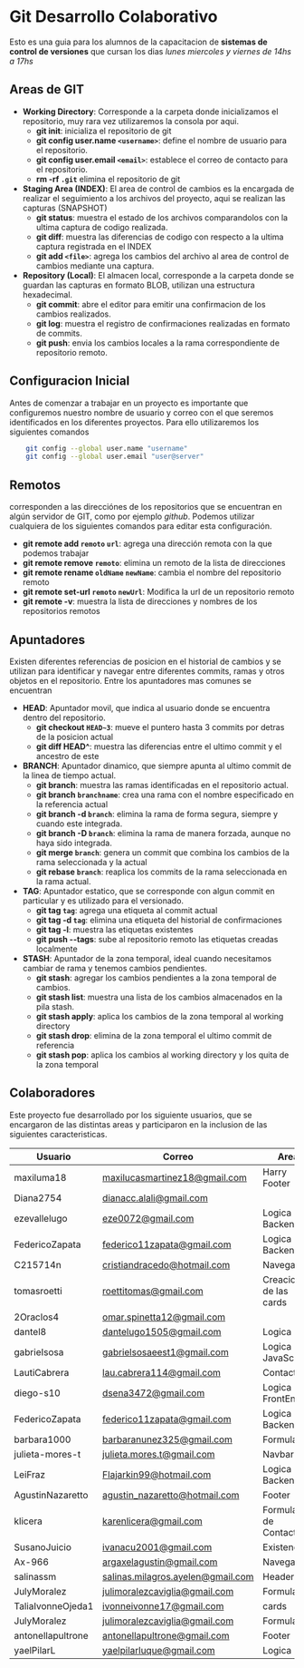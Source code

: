# Git Desarrollo Colaborativo

Esto es una guia para los alumnos de la capacitacion de **sistemas de control de versiones** que cursan los dias _lunes miercoles y viernes de 14hs a 17hs_

## Areas de GIT

- **Working Directory**: Corresponde a la carpeta donde inicializamos el repositorio, muy rara vez utilizaremos la consola por aqui.
    * __git init__: inicializa el repositorio de git
    * __git config user.name `<username>`__: define el nombre de usuario para el repositorio.
    * __git config user.email `<email>`__: establece el correo de contacto para el repositorio.
    * __rm -rf `.git`__ elimina el repositorio de git
- **Staging Area (INDEX)**: El area de control de cambios es la encargada de realizar el seguimiento a los archivos del proyecto, aqui se realizan las capturas (SNAPSHOT)
    * __git status__: muestra el estado de los archivos comparandolos con la ultima captura de codigo realizada.
    * __git diff__: muestra las diferencias de codigo con respecto a la ultima captura registrada en el INDEX
    * __git add `<file>`__: agrega los cambios del archivo al area de control de cambios mediante una captura.
- **Repository (Local)**: El almacen local, corresponde a la carpeta donde se guardan las capturas en formato BLOB, utilizan una estructura hexadecimal.
    * __git commit__: abre el editor para emitir una confirmacion de los cambios realizados.
    * __git log__: muestra el registro de confirmaciones realizadas en formato de commits.
    * __git push__: envia los cambios locales a la rama correspondiente de repositorio remoto.

## Configuracion Inicial

Antes de comenzar a trabajar en un proyecto es importante que configuremos nuestro nombre de usuario y correo con el que seremos identificados en los diferentes proyectos. Para ello utilizaremos los siguientes comandos

```sh
    git config --global user.name "username"
    git config --global user.email "user@server"
```

## Remotos

corresponden a las direcciónes de los repositorios que se encuentran en algún servidor de GIT, como por ejemplo _github_. Podemos utilizar cualquiera de los siguientes comandos para editar esta configuración.

- **git remote add `remoto` `url`**: agrega una dirección remota con la que podemos trabajar
- **git remote remove `remoto`**: elimina un remoto de la lista de direcciones
- **git remote rename `oldName` `newName`**: cambia el nombre del repositorio remoto
- **git remote set-url `remoto` `newUrl`**: Modifica la url de un repositorio remoto
- **git remote -v**: muestra la lista de direcciones y nombres de los repositorios remotos

## Apuntadores

Existen diferentes referencias de posicion en el historial de cambios y se utilizan para identificar y navegar entre diferentes commits, ramas y otros objetos en el repositorio. Entre los apuntadores mas comunes se encuentran

* __HEAD__: Apuntador movil, que indica al usuario donde se encuentra dentro del repositorio.
    * __git checkout `HEAD~3`__: mueve el puntero hasta 3 commits por detras de la posicion actual
    * __git diff HEAD^__: muestra las diferencias entre el ultimo commit y el ancestro de este
* __BRANCH__: Apuntador dinamico, que siempre apunta al ultimo commit de la linea de tiempo actual.
    * __git branch__: muestra las ramas identificadas en el repositorio actual.
    * __git branch `branchname`__: crea una rama con el nombre especificado en la referencia actual
    * __git branch -d `branch`__: elimina la rama de forma segura, siempre y cuando este integrada.
    * __git branch -D `branch`__: elimina la rama de manera forzada, aunque no haya sido integrada.
    * __git merge `branch`__: genera un commit que combina los cambios de la rama seleccionada y la actual
    * __git rebase `branch`__: reaplica los commits de la rama seleccionada en la rama actual.
* __TAG__: Apuntador estatico, que se corresponde con algun commit en particular y es utilizado para el versionado.
    * __git tag `tag`__: agrega una etiqueta al commit actual
    * __git tag -d `tag`__: elimina una etiqueta del historial de confirmaciones
    * __git tag -l__: muestra las etiquetas existentes
    * __git push --tags__: sube al repositorio remoto las etiquetas creadas localmente
* __STASH__: Apuntador de la zona temporal, ideal cuando necesitamos cambiar de rama y tenemos cambios pendientes.
    * __git stash__: agregar los cambios pendientes a la zona temporal de cambios.
    * __git stash list__: muestra una lista de los cambios almacenados en la pila stash.
    * __git stash apply__: aplica los cambios de la zona temporal al working directory
    * __git stash drop__: elimina de la zona temporal el ultimo commit de referencia
    * __git stash pop__: aplica los cambios al working directory y los quita de la zona temporal

## Colaboradores

Este proyecto fue desarrollado por los siguiente usuarios, que se encargaron de las distintas areas y participaron en la inclusion de las siguientes caracteristicas.

| Usuario | Correo | Area |
|-|-|-|
| maxiluma18 | [maxilucasmartinez18@gmail.com](mailto:maxilucasmartinez18@gmail.com) | Harry Footer |
| Diana2754 | [dianacc.alali@gmail.com](mailto:dianacc.alali@gmail.com) | 
| ezevallelugo | [eze0072@gmail.com](mailto:eze0072@gmail.com) | Logica Backend |
| FedericoZapata | [federico11zapata@gmail.com](mailto:federico11zapata@gmail.com) | Logica Backend |
| C215714n | [cristiandracedo@hotmail.com](mailto:cristiandracedo@hotmail.com) | Navegacion |
| tomasroetti |[roettitomas@gmail.com](mailto:roettitomas@gmail.com) | Creacion de las cards |
| 2Oraclos4 | [omar.spinetta12@gmail.com](mailto:omar.spinetta12@gmail.com) |
| dantel8 | [dantelugo1505@gmail.com](mailto:dantelugo1505@gmail.com) | Logica |
| gabrieIsosa | [gabrielsosaeest1@gmail.com](mailto:gabrielsosaeest1@gmail.com) | Logica JavaScript |
| LautiCabrera | [lau.cabrera114@gmail.com](mailto:lau.cabrera114@gmail.com) | Contact |
| diego-s10 | [dsena3472@gmail.com](mailto:dsena3472@gmail.com)| Logica FrontEnd |
| FedericoZapata | [federico11zapata@gmail.com](mailto:federico11zapata@gmail.com) | Logica Backend |
| barbara1000 | [barbaranunez325@gmail.com](mailto:barbaranunez325@gmail.com)| Formulario|
| julieta-mores-t | [julieta.mores.t@gmail.com](mailto:julieta.mores.t@gmail.com) | Navbar |
| LeiFraz | [Flajarkin99@hotmail.com](mailto:Flajarkin99@hotmail.com) | Logica Backend |
| AgustinNazaretto | [agustin_nazaretto@hotmail.com](mailto:agustin_nazaretto@hotmail.com)| Footer|
| klicera | [karenlicera@gmail.com](mailto:karenlicera@gmail.com) | Formulario de Contacto |
| SusanoJuicio | [ivanacu2001@gmail.com](mailto:ivanacu2001@gmail.com) | Existencia |
| Ax-966 | [argaxelagustin@gmail.com](mailto:argaxelagustin@gmail.com) | Navegacion |
| salinassm | [salinas.milagros.ayelen@gmail.com](mailto:salinas.milagros.ayelen@gmail.com) | Header |
| JulyMoralez | [julimoralezcaviglia@gmail.com](mailto:julimoralezcaviglia@gmail.com) | Formulario |
| TaliaIvonneOjeda1 | [ivonneivonne17@gmail.com](mailto:ivonnetalia17@gmail.com) | cards |
| JulyMoralez | [julimoralezcaviglia@gmail.com](mailto:julimoralezcaviglia@gmail.com) | Formulario |
| antonellapultrone | [antonellapultrone@gmail.com](mailto:antonellapultrone@gmail.com) | Footer |
| yaelPilarL | [yaelpilarluque@gmail.com](mailto:yaelpilarluque@gmail.com) | Logica |